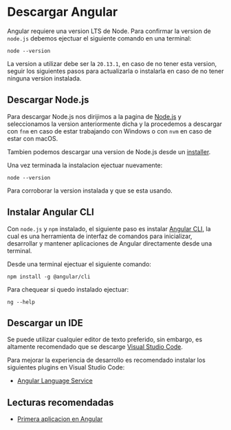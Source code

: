 # Descargar Angular

Angular requiere una version LTS de Node. Para confirmar la version de `node.js` debemos ejectuar el siguiente comando en una terminal:

```CMD
node --version
```

La version a utilizar debe ser la `20.13.1`, en caso de no tener esta version, seguir los siguientes pasos para actualizarla o instalarla en caso de no tener ninguna version instalada.

## Descargar Node.js

Para descargar Node.js nos dirijimos a la pagina de [Node.js](https://nodejs.org/en/download/package-manager) y seleccionamos la version anteriormente dicha y la procedemos a descargar con `fnm` en caso de estar trabajando con Windows o con `nvm` en caso de estar con macOS.

Tambien podemos descargar una version de Node.js desde un [installer](https://nodejs.org/en/download/prebuilt-installer).

Una vez terminada la instalacion ejectuar nuevamente:

```CMD
node --version
```

Para corroborar la version instalada y que se esta usando.

## Instalar Angular CLI

Con `node.js` y `npm` instalado, el siguiente paso es instalar [Angular CLI](https://v17.angular.io/cli), la cual es una herramienta de interfaz de comandos para inicializar, desarrollar y mantener aplicaciones de Angular directamente desde una terminal.

Desde una terminal ejectuar el siguiente comando:

```CMD
npm install -g @angular/cli
```

Para chequear si quedo instalado ejectuar:

```CMD
ng --help
```

## Descargar un IDE

Se puede utilizar cualquier editor de texto preferido, sin embargo, es altamente recomendado que se descarge [Visual Studio Code](https://code.visualstudio.com/).

Para mejorar la experiencia de desarrollo es recomendado instalar los siguientes plugins en Visual Studio Code:

- [Angular Language Service](https://marketplace.visualstudio.com/items?itemName=Angular.ng-template)

## Lecturas recomendadas

- [Primera aplicacion en Angular](https://v17.angular.io/tutorial/first-app)

